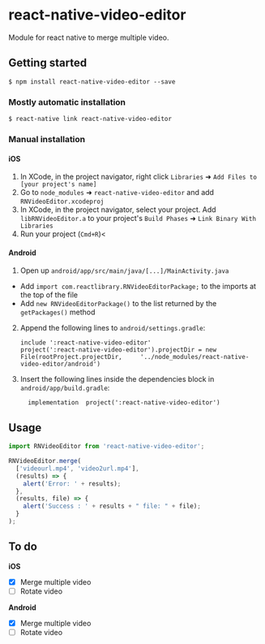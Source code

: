 # react-native-video-editor
Module for react native to merge multiple video.

## Getting started

`$ npm install react-native-video-editor --save`

### Mostly automatic installation

`$ react-native link react-native-video-editor`

### Manual installation


#### iOS

1. In XCode, in the project navigator, right click `Libraries` ➜ `Add Files to [your project's name]`
2. Go to `node_modules` ➜ `react-native-video-editor` and add `RNVideoEditor.xcodeproj`
3. In XCode, in the project navigator, select your project. Add `libRNVideoEditor.a` to your project's `Build Phases` ➜ `Link Binary With Libraries`
4. Run your project (`Cmd+R`)<

#### Android

1. Open up `android/app/src/main/java/[...]/MainActivity.java`
  - Add `import com.reactlibrary.RNVideoEditorPackage;` to the imports at the top of the file
  - Add `new RNVideoEditorPackage()` to the list returned by the `getPackages()` method
2. Append the following lines to `android/settings.gradle`:
  	```
  	include ':react-native-video-editor'
  	project(':react-native-video-editor').projectDir = new File(rootProject.projectDir, 	'../node_modules/react-native-video-editor/android')
  	```
3. Insert the following lines inside the dependencies block in `android/app/build.gradle`:
  	```
      implementation  project(':react-native-video-editor')
  	```

## Usage
```javascript
import RNVideoEditor from 'react-native-video-editor';

RNVideoEditor.merge(
  ['videourl.mp4', 'video2url.mp4'],
  (results) => {
    alert('Error: ' + results);
  },
  (results, file) => {
    alert('Success : ' + results + " file: " + file);
  }
);
```
## To do

**iOS**
- [x] Merge multiple video
- [ ] Rotate video

**Android**
- [x] Merge multiple video
- [ ] Rotate video

